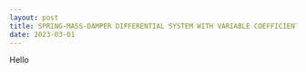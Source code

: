 ```yaml
---
layout: post
title: SPRING-MASS-DAMPER DIFFERENTIAL SYSTEM WITH VARIABLE COEFFICIENTS
date: 2023-03-01
---
```


Hello
